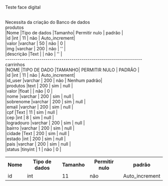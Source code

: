 Teste face digital <br/><br/>

Necessita da criação do Banco de dados<br/>
	produtos<br/>
	|Nome 		|Tipo de dados  |Tamanho| Permitir nulo | padrão	   |<br/>
	|id     	|int 			| 11	| não			| Auto_increment|<br/>
	|valor  	|varchar		| 50	| não			| 0			   |<br/>
	|img    	|varchar		| 200	| não			| ''		   |<br/>
	|descrição 	|Text 			|		| não			| ''		   |<br/>
	--------------------------------------------------------------------<br/>
	carrinhos<br/>
	|NOME 		|TIPO DE DADO   |TAMANHO| PERMITIR NULO | PADRÃO	   |<br/>
	|id     	|int 			| 11	| não			| Auto_increment|<br/>
	|id_user  	|varchar		| 200	| não			| Nenhum padrão|<br/>
	|produtos   |text 			| 200	| sim			| null		   |<br/>
	|valor	 	|float 			|		| não			| 0			   |<br/>
	|nome     	|varchar		| 200	| sim			| null		   |<br/>
	|sobrenome  |varchar		| 200	| sim			| null		   |<br/>
	|email   	|varchar		| 200	| sim			| null		   |<br/>
	|cpf	 	|Text 			| 11	| sim			| null		   |<br/>
	|cep     	|int 			| 8 	| sim			| null		   |<br/>
	|logradouro |varchar		| 200	| sim			| null		   |<br/>
	|bairro   	|varchar		| 200	| sim			| null		   |<br/>
	|cidade	 	|Text 			| 200	| sim			| null		   |<br/>
	|estado     |int 			| 200	| sim			| null		   |<br/>
	|pais 	 	|varchar		| 200	| sim			| null		   |<br/>
	|status	  	|tinyint		| 1		| não			| 0			   |<br/>
<table>
    <tr>
        <th>Nome</th>
        <th>Tipo de dados</th>
        <th>Tamanho</th>
        <th>Permitir nulo</th>
        <th>padrão</th>
    </tr>
    <tr>
        <td>id</td>
        <td>int</td>
        <td>11</td>
        <td>não</td>
        <td>Auto_increment</td>
    </tr>
</table>
